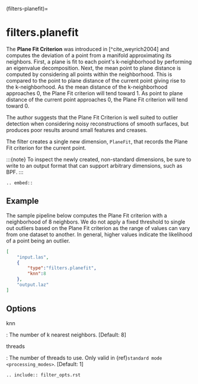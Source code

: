 (filters-planefit)=

# filters.planefit

The **Plane Fit Criterion** was introduced in [^cite_weyrich2004] and computes the
deviation of a point from a manifold approximating its neighbors.  First, a
plane is fit to each point's k-neighborhood by performing an eigenvalue
decomposition. Next, the mean point to plane distance is computed by
considering all points within the neighborhood. This is compared to the point
to plane distance of the current point giving rise to the k-neighborhood. As
the mean distance of the k-neighborhood approaches 0, the Plane Fit criterion
will tend toward 1. As point to plane distance of the current point approaches
0, the Plane Fit criterion will tend toward 0.

The author suggests that the Plane Fit Criterion is well suited to outlier
detection when considering noisy reconstructions of smooth surfaces, but
produces poor results around small features and creases.

The filter creates a single new dimension, `PlaneFit`, that records the
Plane Fit criterion for the current point.

:::{note}
To inspect the newly created, non-standard dimensions, be sure to write to an
output format that can support arbitrary dimensions, such as BPF.
:::

```{eval-rst}
.. embed::
```

## Example

The sample pipeline below computes the Plane Fit criterion with a neighborhood
of 8 neighbors. We do not apply a fixed threshold to single out outliers based
on the Plane Fit criterion as the range of values can vary from one dataset to
another. In general, higher values indicate the likelihood of a point being an
outlier.

```json
[
    "input.las",
    {
        "type":"filters.planefit",
        "knn":8
    },
    "output.laz"
]
```

## Options

knn

: The number of k nearest neighbors. \[Default: 8\]

threads

: The number of threads to use. Only valid in {ref}`standard mode <processing_modes>`. \[Default: 1\]

```{eval-rst}
.. include:: filter_opts.rst
```
